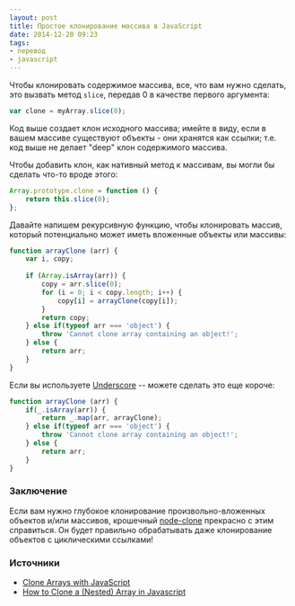 ```yaml
---
layout: post
title: Простое клонирование массива в JavaScript
date: 2014-12-20 09:23
tags:
- перевод
- javascript
---
```


Чтобы клонировать содержимое массива, все, что вам нужно сделать, это вызвать метод `slice`, передав 0 в качестве первого аргумента:

```js
var clone = myArray.slice(0);
```

Код выше создает клон исходного массива; имейте в виду, если в вашем массиве существуют объекты - они хранятся как ссылки; т.е. код выше не делает "deep" клон содержимого массива.

Чтобы добавить клон, как нативный метод к массивам, вы могли бы сделать что-то вроде этого:

```js
Array.prototype.clone = function () {
	return this.slice(0);
};
```

Давайте напишем рекурсивную функцию, чтобы клонировать массив, который потенциально может иметь вложенные объекты или массивы:

```js
function arrayClone (arr) {
	var i, copy;
	
	if (Array.isArray(arr)) {
		copy = arr.slice(0);
		for (i = 0; i < copy.length; i++) {
			copy[i] = arrayClone(copy[i]);
		}
		return copy;
	} else if(typeof arr === 'object') {
		throw 'Cannot clone array containing an object!';
	} else {
		return arr;
	}
}
```

Если вы используете [Underscore](http://underscorejs.org/#every) -- можете сделать это еще короче:

```js
function arrayClone (arr) {  
	if(_.isArray(arr)) {
		return _.map(arr, arrayClone);
	} else if(typeof arr === 'object') {
		throw 'Cannot clone array containing an object!';
	} else {
		return arr;
	}
}
```

### Заключение

Если вам нужно глубокое клонирование произвольно-вложенных объектов и/или массивов, крошечный [node-clone](https://github.com/pvorb/node-clone) прекрасно с этим справиться. Он будет правильно обрабатывать даже клонирование объектов с циклическими ссылками!

### Источники

* [Clone Arrays with JavaScript](http://davidwalsh.name/javascript-clone-array)
* [How to Clone a (Nested) Array in Javascript](http://blog.andrewray.me/how-to-clone-a-nested-array-in-javascript/)
